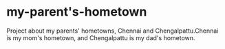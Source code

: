 # my-parent's-hometown
 Project about my parents' hometowns, Chennai and Chengalpattu.Chennai is my mom's hometown, and Chengalpattu is my dad's hometown.
